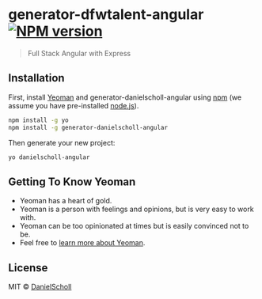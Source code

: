 # generator-dfwtalent-angular [![NPM version][npm-image]][npm-url]
> Full Stack Angular with Express

## Installation

First, install [Yeoman](http://yeoman.io) and generator-danielscholl-angular using [npm](https://www.npmjs.com/) (we assume you have pre-installed [node.js](https://nodejs.org/)).

```bash
npm install -g yo
npm install -g generator-danielscholl-angular
```

Then generate your new project:

```bash
yo danielscholl-angular
```

## Getting To Know Yeoman

 * Yeoman has a heart of gold.
 * Yeoman is a person with feelings and opinions, but is very easy to work with.
 * Yeoman can be too opinionated at times but is easily convinced not to be.
 * Feel free to [learn more about Yeoman](http://yeoman.io/).

## License

MIT © [DanielScholl]()


[npm-image]: https://badge.fury.io/js/generator-danielscholl-angular.svg
[npm-url]: https://npmjs.org/package/generator-danielscholl-angular
